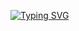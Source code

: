 [![Typing SVG](https://readme-typing-svg.demolab.com?font=Consolas&duration=1000&pause=1000&color=6778CA&background=FFFFFF00&width=100%&lines=Web+Developer;Machine+Learning+Developer;Game+Developer)](https://git.io/typing-svg)
